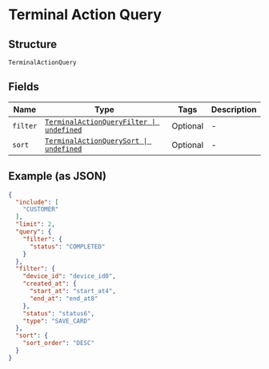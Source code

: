 
# Terminal Action Query

## Structure

`TerminalActionQuery`

## Fields

| Name | Type | Tags | Description |
|  --- | --- | --- | --- |
| `filter` | [`TerminalActionQueryFilter \| undefined`](../models/terminal-action-query-filter.md) | Optional | - |
| `sort` | [`TerminalActionQuerySort \| undefined`](../models/terminal-action-query-sort.md) | Optional | - |

## Example (as JSON)

```json
{
  "include": [
    "CUSTOMER"
  ],
  "limit": 2,
  "query": {
    "filter": {
      "status": "COMPLETED"
    }
  },
  "filter": {
    "device_id": "device_id0",
    "created_at": {
      "start_at": "start_at4",
      "end_at": "end_at8"
    },
    "status": "status6",
    "type": "SAVE_CARD"
  },
  "sort": {
    "sort_order": "DESC"
  }
}
```

